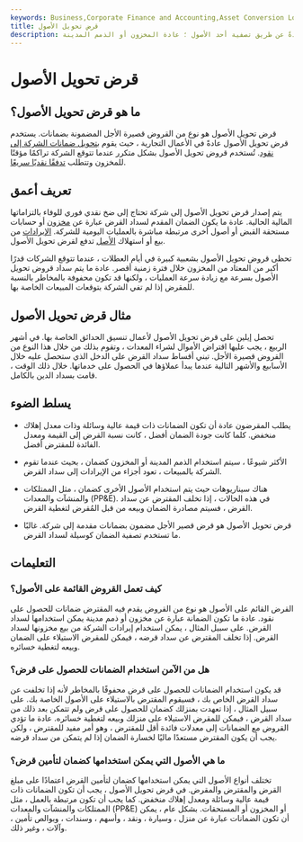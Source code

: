 ```yaml
---
keywords: Business,Corporate Finance and Accounting,Asset Conversion Loan,Assets,Borrowing,Business Loans,Debt
title: قرض تحويل الأصول
description: قرض تحويل الأصول هو قرض قصير الأجل يتم سداده عادةً عن طريق تصفية أحد الأصول ؛ عادة المخزون أو الذمم المدينة.
---
```


# قرض تحويل الأصول
## ما هو قرض تحويل الأصول؟

قرض تحويل الأصول هو نوع من القروض قصيرة الأجل المضمونة بضمانات. يستخدم قرض تحويل الأصول عادةً في الأعمال التجارية ، حيث يقوم [بتحويل ضمانات الشركة إلى نقود](/liquidity). تُستخدم قروض تحويل الأصول بشكل متكرر عندما تتوقع الشركة تراكمًا مؤقتًا للمخزون وتتطلب [تدفقًا نقديًا سريعًا](/cashflow).

## تعريف أعمق

يتم إصدار قرض تحويل الأصول إلى شركة تحتاج إلى ضخ نقدي فوري للوفاء بالتزاماتها المالية الحالية. عادة ما يكون الضمان المقدم لسداد القرض عبارة عن [مخزون](/inventoryturnover) أو حسابات مستحقة القبض أو أصول أخرى مرتبطة مباشرة بالعمليات اليومية للشركة. [الإيرادات](/revenue) من بيع أو استهلاك [الأصل](/assets) تدفع لقرض تحويل الأصول.

تحظى قروض تحويل الأصول بشعبية كبيرة في أيام العطلات ، عندما تتوقع الشركات قدرًا أكبر من المعتاد من المخزون خلال فترة زمنية أقصر. عادة ما يتم سداد قروض تحويل الأصول بسرعة مع زيادة سرعة العمليات ، ولكنها قد تكون محفوفة بالمخاطر بالنسبة للمقرض إذا لم تفي الشركة بتوقعات المبيعات الخاصة بها.

## مثال قرض تحويل الأصول

تحصل إيلين على قرض تحويل الأصول لأعمال تنسيق الحدائق الخاصة بها. في أشهر الربيع ، يجب عليها اقتراض الأموال لشراء المعدات ، وتقوم بذلك من خلال هذا النوع من القروض قصيرة الأجل. تبني أقساط سداد القرض على الدخل الذي ستحصل عليه خلال الأسابيع والأشهر التالية عندما يبدأ عملاؤها في الحصول على خدماتها. خلال ذلك الوقت ، قامت بسداد الدين بالكامل.





## يسلط الضوء

- يطلب المقرضون عادة أن تكون الضمانات ذات قيمة عالية وسائلة وذات معدل إهلاك منخفض. كلما كانت جودة الضمان أفضل ، كانت نسبة القرض إلى القيمة ومعدل الفائدة للمقترض أفضل.

- الأكثر شيوعًا ، سيتم استخدام الذمم المدينة أو المخزون كضمان ، بحيث عندما تقوم الشركة بالمبيعات ، تعود أجزاء من الإيرادات إلى سداد القرض.

- هناك سيناريوهات حيث يتم استخدام الأصول الأخرى كضمان ، مثل الممتلكات والمنشآت والمعدات (PP&E). في هذه الحالات ، إذا تخلف المقترض عن سداد القرض ، فسيتم مصادرة الضمان وبيعه من قبل المُقرض لتغطية القرض.

- قرض تحويل الأصول هو قرض قصير الأجل مضمون بضمانات مقدمة إلى شركة. غالبًا ما تستخدم تصفية الضمان كوسيلة لسداد القرض.

## التعليمات

### كيف تعمل القروض القائمة على الأصول؟

القرض القائم على الأصول هو نوع من القروض يقدم فيه المقترض ضمانات للحصول على نقود. عادة ما تكون الضمانة عبارة عن مخزون أو ذمم مدينة يمكن استخدامها لسداد القرض. على سبيل المثال ، يمكن استخدام إيرادات الشركة من بيع مخزونها لسداد القرض. إذا تخلف المقترض عن سداد قرضه ، فيمكن للمقرض الاستيلاء على الضمان وبيعه لتغطية خسائره.

### هل من الآمن استخدام الضمانات للحصول على قرض؟

قد يكون استخدام الضمانات للحصول على قرض محفوفًا بالمخاطر لأنه إذا تخلفت عن سداد القرض الخاص بك ، فسيقوم المقترض بالاستيلاء على الأصول الخاصة بك. على سبيل المثال ، إذا تعهدت بمنزلك كضمان للحصول على قرض ولم تتمكن بعد ذلك من سداد القرض ، فيمكن للمقرض الاستيلاء على منزلك وبيعه لتغطية خسائره. عادة ما تؤدي القروض مع الضمانات إلى معدلات فائدة أقل للمقترض ، وهو أمر مفيد للمقترض ، ولكن يجب أن يكون المقترض مستعدًا ماليًا لخسارة الضمان إذا لم يتمكن من سداد قرضه.

### ما هي الأصول التي يمكن استخدامها كضمان لتأمين قرض؟

تختلف أنواع الأصول التي يمكن استخدامها كضمان لتأمين القرض اعتمادًا على مبلغ القرض والمقترض والمقرض. في قرض تحويل الأصول ، يجب أن تكون الضمانات ذات قيمة عالية وسائلة ومعدل إهلاك منخفض. كما يجب أن تكون مرتبطة بالعمل ، مثل الممتلكات والمنشآت والمعدات (PP&E) أو المخزون أو المستحقات. بشكل عام ، يمكن أن تكون الضمانات عبارة عن منزل ، وسيارة ، ونقد ، وأسهم ، وسندات ، وبوالص تأمين ، وآلات ، وغير ذلك.

